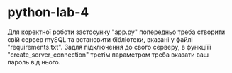 # python-lab-4

Для коректної роботи застосунку "app.py" попередньо треба створити свій сервер mySQL та встановити бібліотеки, вказані у файлі "requirements.txt".
Задля підключення до свого серверу, в функціїї "create_server_connection" третім параметром треба вказати ваш пароль від нього.
